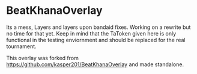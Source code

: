 # BeatKhanaOverlay

Its a mess, Layers and layers upon bandaid fixes. Working on a rewrite but no time for that yet.
Keep in mind that the TaToken given here is only functional in the testing enviornment and should be replaced for the real tournament.

This overlay was forked from https://github.com/kasper201/BeatKhanaOverlay and made standalone.
